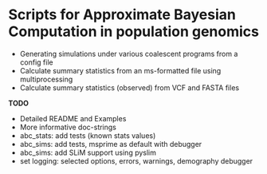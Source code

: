 # Scripts for Approximate Bayesian Computation in population genomics 

* Generating simulations under various coalescent programs from a config file
* Calculate summary statistics from an ms-formatted file using multiprocessing
* Calculate summary statistics (observed) from VCF and FASTA files

**TODO**
- Detailed README and Examples
- More informative doc-strings
- abc_stats: add tests (known stats values)
- abc_sims: add tests, msprime as default with debugger
- abc_sims: add SLiM support using pyslim
- set logging: selected options, errors, warnings, demography debugger